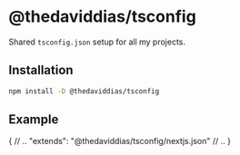 # @thedaviddias/tsconfig

Shared `tsconfig.json` setup for all my projects.

## Installation

```bash
npm install -D @thedaviddias/tsconfig
```

## Example

{
  // ..
  "extends": "@thedaviddias/tsconfig/nextjs.json"
  // ..
}
